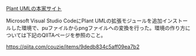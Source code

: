 
[Plant UMLの本家サイト](https://plantuml.com/ja/)

Microsoft Visual Studio CodeにPlant UMLの拡張モジュールを追加インストールした環境で、puファイルからpngファイルへの変換を行った。環境の作り方については下記のQIITAページを参照のこと。

https://qiita.com/couzie/items/9dedb834c5aff09ea7b2


